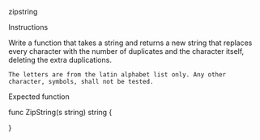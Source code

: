zipstring


Instructions



Write a function that takes a string and returns a new string that replaces every character with the number of duplicates and the character itself, deleting the extra duplications.

    The letters are from the latin alphabet list only. Any other character, symbols, shall not be tested.
    

Expected function

func ZipString(s string) string {

}
